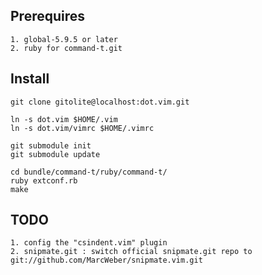 
Prerequires
-----------
    1. global-5.9.5 or later
    2. ruby for command-t.git

Install
-------

    git clone gitolite@localhost:dot.vim.git

    ln -s dot.vim $HOME/.vim
    ln -s dot.vim/vimrc $HOME/.vimrc

    git submodule init
    git submodule update

    cd bundle/command-t/ruby/command-t/
    ruby extconf.rb
    make

TODO
----

    1. config the "csindent.vim" plugin
    2. snipmate.git : switch official snipmate.git repo to git://github.com/MarcWeber/snipmate.vim.git

